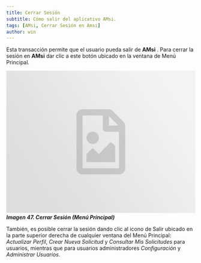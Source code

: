 ```yaml
---
title: Cerrar Sesión
subtitle: Cómo salir del aplicativo AMsi.
tags: [AMsi, Cerrar Sesión en Amsi]
author: win
---
```


Esta transacción permite que el usuario pueda salir de  **AMsi** . Para cerrar la sesión en  **AMsi**  dar clic a este botón ubicado en la ventana de Menú Principal. 

![Procesar imagen](../assets/images/placeholder.jpg)
_**Imagen 47. Cerrar Sesión (Menú Principal)**_

También, es posible cerrar la sesión dando clic al icono de Salir ubicado en la parte superior derecha de cualquier ventana del Menú Principal: _Actualizar Perfil_, _Crear Nueva Solicitud_ y _Consultar Mis Solicitudes_ para usuarios, mientras que para usuarios administradores _Configuración_ y _Administrar Usuarios_. 